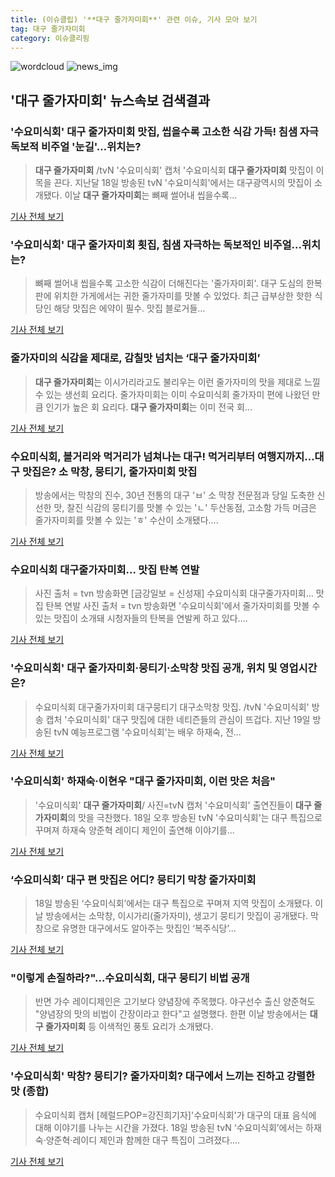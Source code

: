 ```yaml
---
title: (이슈클립) '**대구 줄가자미회**' 관련 이슈, 기사 모아 보기
tag: 대구 줄가자미회
category: 이슈클리핑
---
```

![wordcloud](https://s3.ap-northeast-2.amazonaws.com/lyrics101-wordcloud/2018-09-10-1536518474.png)
![news_img](https://user-images.githubusercontent.com/42597476/44507050-1206f400-a6e4-11e8-8d98-7ffbfebb353f.png)
## **'**대구 줄가자미회**'** 뉴스속보 검색결과
### '수요미식회' **대구 줄가자미회** 맛집, 씹을수록 고소한 식감 가득! 침샘 자극 독보적 비주얼 '눈길'…위치는?

>**대구 줄가자미회** /tvN '수요미식회' 캡처  '수요미식회 **대구 줄가자미회** 맛집이 이목을 끈다.  지난달 18일 방송된 tvN '수요미식회'에서는 대구광역시의 맛집이 소개됐다. 이날 **대구 줄가자미회**는 뼈째 썰어내 씹을수록...

<a href="http://www.kyeongin.com/main/view.php?key=20180813001939524" target="_blank">기사 전체 보기</a>

### '수요미식회' **대구 줄가자미회** 횟집, 침샘 자극하는 독보적인 비주얼…위치는?

>뼈째 썰어내 씹을수록 고소한 식감이 더해진다는 '줄가자미회'. 대구 도심의 한복판에 위치한 가게에서는 귀한 줄가자미를 맛볼 수 있었다. 최근 급부상한 핫한 식당인 해당 맛집은 에약이 필수. 맛집 블로거들...

<a href="http://www.topstarnews.net/news/articleView.html?idxno=461398" target="_blank">기사 전체 보기</a>

### 줄가자미의 식감을 제대로, 감칠맛 넘치는 ‘**대구 줄가자미회**’

>**대구 줄가자미회**는 이시가리라고도 불리우는 이런 줄가자미의 맛을 제대로 느낄 수 있는 생선회 요리다. 줄가자미회는 이미 수요미식회 줄가자미 편에 나왔던 만큼 인기가 높은 회 요리다. **대구 줄가자미회**는 이미 전국 회...

<a href="http://medicalreport.kr/news/view/49469" target="_blank">기사 전체 보기</a>

### 수요미식회, 볼거리와 먹거리가 넘쳐나는 대구! 먹거리부터 여행지까지...대구 맛집은? 소 막창, 뭉티기, 줄가자미회 맛집

>방송에서는 막창의 진수, 30년 전통의 대구 'ㅂ' 소 막창 전문점과 당일 도축한 신선한 맛, 찰진 식감의 뭉티기를 맛볼 수 있는 'ㄴ' 두산동점, 고소함 가득 머금은 줄가자미회를 맛볼 수 있는 'ㅎ' 수산이 소개됐다....

<a href="http://www.sommeliertimes.com/news/articleView.html?idxno=9599" target="_blank">기사 전체 보기</a>

### 수요미식회 대구줄가자미회... 맛집 탄복 연발

>사진 출처 = tvn 방송화면 [금강일보 = 신성재] 수요미식회 대구줄가자미회... 맛집 탄복 연발 사진 출처 = tvn 방송화면 '수요미식회'에서 줄가자미회를 맛볼 수 있는 맛집이 소개돼 시청자들의 탄복을 연발케 하고 있다....

<a href="http://www.ggilbo.com/news/articleView.html?idxno=529089" target="_blank">기사 전체 보기</a>

### '수요미식회' **대구 줄가자미회**·뭉티기·소막창 맛집 공개, 위치 및 영업시간은?

>수요미식회 대구줄가자미회 대구뭉티기 대구소막창 맛집. /tvN '수요미식회' 방송 캡처 '수요미식회' 대구 맛집에 대한 네티즌들의 관심이 뜨겁다. 지난 19일 방송된 tvN 예능프로그램 '수요미식회'는 배우 하재숙, 전...

<a href="http://www.kyeongin.com/main/view.php?key=20180723000745109" target="_blank">기사 전체 보기</a>

### '수요미식회' 하재숙·이현우 "**대구 줄가자미회**, 이런 맛은 처음"

>'수요미식회' **대구 줄가자미회**/ 사진=tvN 캡처 '수요미식회' 출연진들이 **대구 줄가자미회**의 맛을 극찬했다. 18일 오후 방송된 tvN '수요미식회'는 대구 특집으로 꾸며져 하재숙 양준혁 레이디 제인이 출연해 이야기를...

<a href="http://sports.hankooki.com/lpage/entv/201807/sp20180719094258136660.htm" target="_blank">기사 전체 보기</a>

### ‘수요미식회’ 대구 편 맛집은 어디? 뭉티기 막창 줄가자미회

>18일 방송된 ‘수요미식회’에서는 대구 특집으로 꾸며져 지역 맛집이 소개됐다. 이날 방송에서는 소막창, 이시가리(줄가자미), 생고기 뭉티기 맛집이 공개됐다. 막창으로 유명한 대구에서도 알아주는 맛집인 ‘복주식당’...

<a href="http://www.kookje.co.kr/news2011/asp/newsbody.asp?code=0500&key=20180719.99099009110" target="_blank">기사 전체 보기</a>

### "이렇게 손질하라?"…수요미식회, 대구 뭉티기 비법 공개

>반면 가수 레이디제인은 고기보다 양념장에 주목했다. 야구선수 출신 양준혁도 "양념장의 맛의 비법이 간장이라고 한다"고 설명했다. 한편 이날 방송에서는 **대구 줄가자미회** 등 이색적인 풍토 요리가 소개됐다.

<a href="http://viewers.heraldcorp.com/news/articleView.html?idxno=17150" target="_blank">기사 전체 보기</a>

### '수요미식회' 막창? 뭉티기? 줄가자미회? 대구에서 느끼는 진하고 강렬한 맛 (종합)

>수요미식회 캡처 [헤럴드POP=강진희기자]'수요미식회'가 대구의 대표 음식에 대해 이야기를 나누는 시간을 가졌다. 18일 방송된 tvN ‘수요미식회’에서는 하재숙·양준혁·레이디 제인과 함께한 대구 특집이 그려졌다....

<a href="http://biz.heraldcorp.com/view.php?ud=201807190053349618959_1" target="_blank">기사 전체 보기</a>


